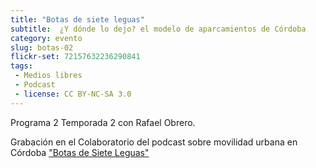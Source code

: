 ```yaml
---
title: "Botas de siete leguas"
subtitle:  ¿Y dónde lo dejo? el modelo de aparcamientos de Córdoba
category: evento
slug: botas-02
flickr-set: 72157632236290841
tags:
 - Medios libres
 - Podcast
 - license: CC BY-NC-SA 3.0
---
```

Programa 2 Temporada 2 con Rafael Obrero.

Grabación en el Colaboratorio del podcast sobre movilidad urbana en Córdoba ["Botas de Siete Leguas"](http://www.ivoox.com/podcast-podcast-programa-botas-siete-leguas_sq_f111311_1.html)